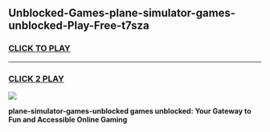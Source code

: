 
## Unblocked-Games-plane-simulator-games-unblocked-Play-Free-t7sza
<h3>
<a href="https://premium76.site?title=plane-simulator-games-unblocked&ref=10A">CLICK TO PLAY</a></h3>
<hr>

<h3>
<a href="https://premium76.site?title=plane-simulator-games-unblocked&ref=10A">CLICK 2 PLAY</a>
  
</h3>

<a href="https://premium76.site?title=plane-simulator-games-unblocked&ref=10A"><img src="https://clearcache.store/games.png"></a>


**plane-simulator-games-unblocked games unblocked: Your Gateway to Fun and Accessible Online Gaming**
